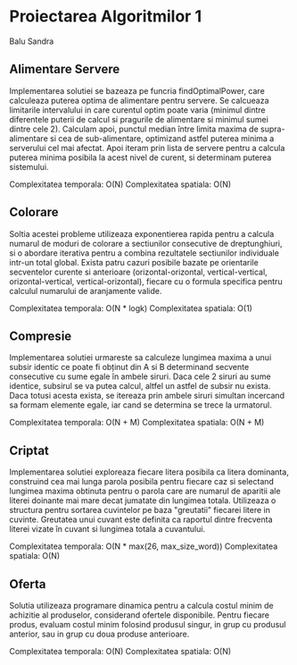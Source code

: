 # Proiectarea Algoritmilor 1

Balu Sandra

## Alimentare Servere

Implementarea solutiei se bazeaza pe funcria findOptimalPower, care calculeaza 
puterea optima de alimentare pentru servere. Se calcueaza limitarile 
intervalului in care curentul optim poate varia (minimul dintre diferentele 
puterii de calcul si pragurile de alimentare si minimul sumei dintre cele 2).
Calculam apoi, punctul median între limita maxima de supra-alimentare si cea de
sub-alimentare, optimizand astfel puterea minima a serverului cel mai afectat.
Apoi iteram prin lista de servere pentru a calcula puterea minima posibila la 
acest nivel de curent, si determinam puterea sistemului.

Complexitatea temporala: O(N)
Complexitatea spatiala: O(N)

## Colorare

Soltia acestei probleme utilizeaza exponentierea rapida pentru a calcula
numarul de moduri de colorare a sectiunilor consecutive de dreptunghiuri, si
o abordare iterativa pentru a combina rezultatele sectiunilor individuale 
intr-un total global. Exista patru cazuri posibile bazate pe orientarile 
secventelor curente si anterioare (orizontal-orizontal, vertical-vertical,
orizontal-vertical, vertical-orizontal), fiecare cu o formula specifica pentru
calculul numarului de aranjamente valide.

Complexitatea temporala: O(N * logk)
Complexitatea spatiala: O(1)

## Compresie

Implementarea solutiei urmareste sa calculeze lungimea maxima a unui subsir
identic ce poate fi obținut din A si B determinand secvente consecutive cu sume
egale în ambele siruri. Daca cele 2 siruri au sume identice, subsirul se va 
putea calcul, altfel un astfel de subsir nu exista. Daca totusi acesta 
exista, se itereaza prin ambele siruri simultan incercand sa formam elemente 
egale, iar cand se determina se trece la urmatorul.

Complexitatea temporala: O(N + M)
Complexitatea spatiala: O(N + M)

## Criptat

Implementarea solutiei exploreaza fiecare litera posibila ca litera dominanta,
construind cea mai lunga parola posibila pentru fiecare caz si selectand 
lungimea maxima obtinuta pentru o parola care are numarul de aparitii ale 
literei doinante mai mare decat jumatate din lungimea totala. Utilizeaza o 
structura pentru sortarea cuvintelor pe baza "greutatii" fiecarei litere in
cuvinte. Greutatea unui cuvant este definita ca raportul dintre frecventa 
literei vizate în cuvant si lungimea totala a cuvantului.

Complexitatea temporala: O(N * max(26, max_size_word))
Complexitatea spatiala: O(N)

## Oferta

Solutia utilizeaza programare dinamica pentru a calcula costul minim de 
achizitie al produselor, considerand ofertele disponibile. Pentru fiecare 
produs, evaluam costul minim folosind produsul singur, in grup cu produsul
anterior, sau in grup cu doua produse anterioare.

Complexitatea temporala: O(N)
Complexitatea spatiala: O(N)

